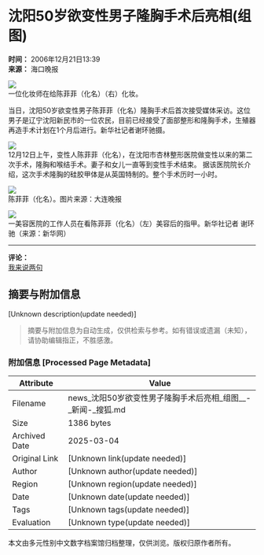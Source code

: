 # 沈阳50岁欲变性男子隆胸手术后亮相(组图)

**时间：** 2006年12月21日13:39  
**来源：** 海口晚报  

![](https://photocdn.sohu.com/20061221/Img247182320.jpg)  
一位化妆师在给陈菲菲（化名）（右）化妆。

当日，沈阳50岁欲变性男子陈菲菲（化名）隆胸手术后首次接受媒体采访。这位男子是辽宁沈阳新民市的一位农民，目前已经接受了面部整形和隆胸手术，生殖器再造手术计划在1个月后进行。新华社记者谢环驰摄。

![](https://photocdn.sohu.com/20061221/Img247182321.jpg)  
12月12日上午，变性人陈菲菲（化名），在沈阳市杏林整形医院做变性以来的第二次手术，隆胸和喉结手术。妻子和女儿一直等到变性手术结束。 据该医院院长介绍，这次手术隆胸的硅胶甲体是从英国特制的。整个手术历时一小时。

![](https://photocdn.sohu.com/20061221/Img247182322.jpg)  
陈菲菲（化名）。图片来源：大连晚报

![](https://photocdn.sohu.com/20061221/Img247182323.jpg)  
一美容医院的工作人员在看陈菲菲（化名）（左）美容后的指甲。新华社记者 谢环驰（来源：新华网）

---

**评论：**  
[我来说两句](https://comment2.news.sohu.com/viewcomments.action?id=247182319)
<!-- tcd_original_link http://news.sohu.com/20061221/n247182319.shtml -->


## 摘要与附加信息

<!-- tcd_abstract -->
[Unknown description(update needed)]
<!-- tcd_abstract_end -->

> 摘要与附加信息为自动生成，仅供检索与参考。如有错误或遗漏（未知），请协助编辑指正，不胜感激。

### 附加信息 [Processed Page Metadata]

| Attribute       | Value                                  |
|-----------------|----------------------------------------|
| Filename        | news_沈阳50岁欲变性男子隆胸手术后亮相_组图__-_新闻-_搜狐.md                             |
| Size            | 1386 bytes                           |
| Archived Date   | 2025-03-04                             |
| Original Link   | [Unknown link(update needed)]                       |
| Author          | [Unknown author(update needed)]                               |
| Region          | [Unknown region(update needed)]                               |
| Date            | [Unknown date(update needed)]                                 |
| Tags            | [Unknown tags(update needed)]                                 |
| Evaluation            | [Unknown type(update needed)]                                 |
<!-- tcd_table_end -->

本文由多元性别中文数字档案馆归档整理，仅供浏览。版权归原作者所有。
